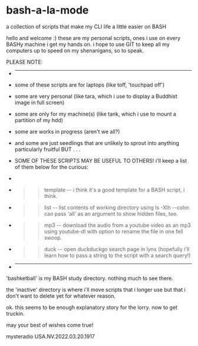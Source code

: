 # bash-a-la-mode
a collection of scripts that make my CLI life a little easier on BASH 

hello and welcome :) these are my personal scripts, ones i use on every BASHy machine i get my hands on. i hope to use GIT to keep all my computers up to speed on my shenanigans, so to speak. 

PLEASE NOTE:

* -------------------------------------------------------------------------------------------------------------------------------

* some of these scripts are for laptops (like toff, 'touchpad off')
* some are very personal (like tara, which i use to display a Buddhist image in full screen)
* some are only for my machine(s) (like tank, which i use to mount a partition of my hdd)
* some are works in progress (aren't we all?)
* and some are just seedlings that are unlikely to sprout into anything particularly fruitful BUT . . .
* SOME OF THESE SCRIPTS MAY BE USEFUL TO OTHERS! i'll keep a list of them below for the curious:
* 
* >> template -- i think it's a good template for a BASH script, i think.
* >> list -- list contents of working directory using ls -Xlh --color. can pass 'all' as an argument to show hidden files, too.
* >> mp3 -- download the audio from a youtube video as an mp3 using youtube-dl with option to rename the file in one fell swoop.
* >> duck -- open duckduckgo search page in lynx (hopefully i'll learn how to pass a string to the script with a search query!)
* -------------------------------------------------------------------------------------------------------------------------------

'bashketball' is my BASH study directory. nothing much to see there.

the 'inactive' directory is where i'll move scripts that i longer use but that i don't want to delete yet for whatever reason.

ok. this seems to be enough explanatory story for the lorry. now to get truckin.

may your best of wishes come true! 

mysteradio USA.NV.2022.03.20.1917

